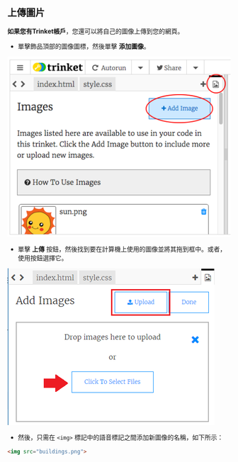 ## 上傳圖片

**如果您有Trinket帳戶**，您還可以將自己的圖像上傳到您的網頁。

+ 單擊飾品頂部的圖像圖標，然後單擊 **添加圖像**。

![截圖](images/story-upload.png)

+ 單擊 **上傳** 按鈕，然後找到要在計算機上使用的圖像並將其拖到框中。或者，使用按鈕選擇它。

![上傳](images/upload-image.png)

+ 然後，只需在 `<img>` 標記中的語音標記之間添加新圖像的名稱，如下所示：

```html
<img src="buildings.png">
```